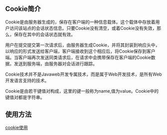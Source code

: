 ## Cookie简介

Cookie是由服务器生成的，保存在客户端的一种信息载体。这个载体中存放着用户访问该站点的会话状态信息。只要Cookie没有清空，或着Cookie没有失效，那么，保存在其中的会话状态就有效。

用户在提交提交第一次请求后，由服务器生成Cookie，并将其封装到响应头中，以响应的形式发送给客户端，客户端接收到这个相应后，将Cookie保存到客户端。当客户端再次发送同类请求后，在请求中会携带保存在客户端的Cookie数据，发送到服务端，由服务器对会话进行跟踪。

Cookie技术并不是Javaweb开发专属技术，而是属于Web开发技术，是所有Web开发语言支持的技术。

Cookie是由若干键值对构成，这里的键一般称为name,值为value。Cookie中的键值对都是字符串。

## 使用方法

[cookie使用](Code/Cookie/cookieServlet.java)